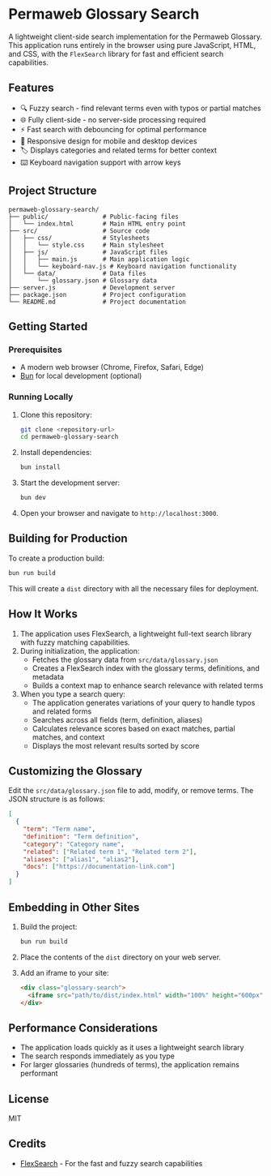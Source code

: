 # Permaweb Glossary Search

A lightweight client-side search implementation for the Permaweb Glossary. This application runs entirely in the browser using pure JavaScript, HTML, and CSS, with the `FlexSearch` library for fast and efficient search capabilities.

## Features

- 🔍 Fuzzy search - find relevant terms even with typos or partial matches
- 🌐 Fully client-side - no server-side processing required
- ⚡ Fast search with debouncing for optimal performance
- 📱 Responsive design for mobile and desktop devices
- 🏷️ Displays categories and related terms for better context
- ⌨️ Keyboard navigation support with arrow keys

## Project Structure

```
permaweb-glossary-search/
├── public/               # Public-facing files
│   └── index.html        # Main HTML entry point
├── src/                  # Source code
│   ├── css/              # Stylesheets
│   │   └── style.css     # Main stylesheet
│   ├── js/               # JavaScript files
│   │   ├── main.js       # Main application logic
│   │   └── keyboard-nav.js # Keyboard navigation functionality
│   └── data/             # Data files
│       └── glossary.json # Glossary data
├── server.js             # Development server
├── package.json          # Project configuration
└── README.md             # Project documentation
```

## Getting Started

### Prerequisites

- A modern web browser (Chrome, Firefox, Safari, Edge)
- [Bun](https://bun.sh/) for local development (optional)

### Running Locally

1. Clone this repository:
   ```bash
   git clone <repository-url>
   cd permaweb-glossary-search
   ```

2. Install dependencies:
   ```bash
   bun install
   ```

3. Start the development server:
   ```bash
   bun dev
   ```

4. Open your browser and navigate to `http://localhost:3000`.

## Building for Production

To create a production build:

```bash
bun run build
```

This will create a `dist` directory with all the necessary files for deployment.

## How It Works

1. The application uses FlexSearch, a lightweight full-text search library with fuzzy matching capabilities.
2. During initialization, the application:
   - Fetches the glossary data from `src/data/glossary.json`
   - Creates a FlexSearch index with the glossary terms, definitions, and metadata
   - Builds a context map to enhance search relevance with related terms
3. When you type a search query:
   - The application generates variations of your query to handle typos and related forms
   - Searches across all fields (term, definition, aliases)
   - Calculates relevance scores based on exact matches, partial matches, and context
   - Displays the most relevant results sorted by score

## Customizing the Glossary

Edit the `src/data/glossary.json` file to add, modify, or remove terms. The JSON structure is as follows:

```json
[
  {
    "term": "Term name",
    "definition": "Term definition",
    "category": "Category name",
    "related": ["Related term 1", "Related term 2"],
    "aliases": ["alias1", "alias2"],
    "docs": ["https://documentation-link.com"]
  }
]
```

## Embedding in Other Sites

1. Build the project:
   ```bash
   bun run build
   ```

2. Place the contents of the `dist` directory on your web server.

3. Add an iframe to your site:
   ```html
   <div class="glossary-search">
     <iframe src="path/to/dist/index.html" width="100%" height="600px" frameborder="0"></iframe>
   </div>
   ```

## Performance Considerations

- The application loads quickly as it uses a lightweight search library
- The search responds immediately as you type
- For larger glossaries (hundreds of terms), the application remains performant

## License

MIT

## Credits

- [FlexSearch](https://github.com/nextapps-de/flexsearch) - For the fast and fuzzy search capabilities 